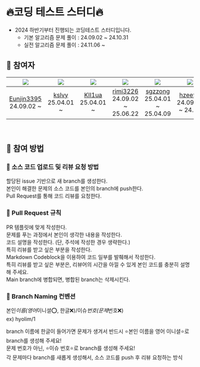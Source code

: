 # 🔥코딩 테스트 스터디🔥

- 2024 하반기부터 진행되는 코딩테스트 스터디입니다.
  - 기본 알고리즘 문제 풀이 : 24.09.02 ~ 24.10.31
  - 실전 알고리즘 문제 풀이 : 24.11.06 ~

## 🔸 참여자

| ![](https://avatars.githubusercontent.com/u/114724403?v=4) | ![](https://avatars.githubusercontent.com/u/112928885?v=4) | ![](https://avatars.githubusercontent.com/u/86961575?v=4) |    ![](https://avatars.githubusercontent.com/u/91868155?v=4)    |   ![](https://avatars.githubusercontent.com/u/86835751?v=4)   |   ![](https://avatars.githubusercontent.com/u/136284855?v=4)    |
| :--------------------------------------------------------: | :--------------------------------------------------------: | :-------------------------------------------------------: | :-------------------------------------------------------------: | :-----------------------------------------------------------: | :-------------------------------------------------------------: |
| [Eunjin3395](https://github.com/Eunjin3395)<br/>24.09.02 ~ |      [kslvy](https://github.com/kslvy)<br/>25.04.01 ~      |    [KII1ua](https://github.com/KII1ua)<br/>25.04.01 ~     | [rimi3226](https://github.com/rimi3226)<br/>24.09.02 ~ 25.06.22 | [sgzzong](https://github.com/sgzzong)<br/>25.04.01 ~ 25.04.09 | [hzee97](https://github.com/hzee97imi3226)<br/>24.09.02 ~ 24.12 |

<br/>

## 🔸 참여 방법

### 🔹 소스 코드 업로드 및 리뷰 요청 방법

할당된 issue 기반으로 새 branch를 생성한다.  
본인이 해결한 문제의 소스 코드를 본인의 branch에 push한다.  
Pull Request를 통해 코드 리뷰를 요청한다.

### 🔹 Pull Request 규칙

PR 템플릿에 맞게 작성한다.  
문제를 푸는 과정에서 본인이 생각한 내용을 작성한다.  
코드 설명을 작성한다. (단, 주석에 작성한 경우 생략한다.)  
특히 리뷰를 받고 싶은 부분을 작성한다.  
Markdown Codeblock을 이용하여 코드 일부를 발췌해서 작성한다.  
특히 리뷰를 받고 싶은 부분은, 리뷰어의 시간을 아낄 수 있게 본인 코드를 충분히 설명해 주세요.  
Main branch에 병합되면, 병합된 branch는 삭제시킨다.

### 🔹 Branch Naming 컨벤션

본인*이름(영어*이니셜⭕, 한글❌)/이슈*번호(문제*번호❌)  
ex) hyolim/1

branch 이름에 한글이 들어가면 문제가 생겨서 반드시 ⭐본인 이름을 영어 이니셜⭐로 branch를 생성해 주세요!  
문제 번호가 아닌, ⭐이슈 번호⭐로 branch를 생성해 주세요!  
각 문제마다 branch를 새롭게 생성해서, 소스 코드를 push 후 리뷰 요청하는 방식
